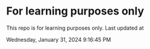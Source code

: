 # For learning purposes only
This repo is for learning purposes only.
Last updated at

Wednesday, January 31, 2024 9:16:45 PM

